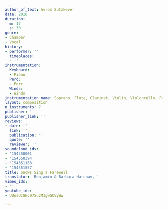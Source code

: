 ```yaml
---
author_of_text: Avrom Sutzkever
date: 2010
duration:
  m: 17
  s: 30
genre:
- Chamber
- Vocal
history:
- performer: ''
  timeplaces:
  - ''
instrumentation:
  Keyboard:
  - Piano
  Perc:
  - Perc
  Winds:
  - Winds
instrumentation_name: Soprano, Flute, Clarinet, Violin, Violoncello, Piano, Marimba
layout: composition
n_instruments: 7
publisher: ''
publisher_link: ''
reviews:
- date: ''
  link: ''
  publication: ''
  quote: ''
  reviewer: ''
soundcloud_ids:
- '154350001'
- '154350394'
- '154351153'
- '154351557'
title: Snows Sing a Farewell
translator: 'Benjamin & Barbara Harshav, '
vimeo_ids:
- ''
youtube_ids:
- UUosUzGNc075u2MIgwGCVyWw

---
```

